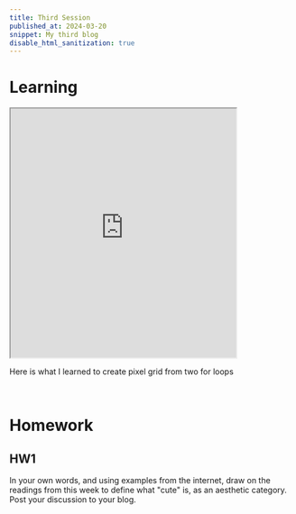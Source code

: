 ```yaml
---
title: Third Session
published_at: 2024-03-20
snippet: My third blog
disable_html_sanitization: true
---
```

# Learning
<iframe src="https://editor.p5js.org/kimnhudiep2003/full/dOCKXt7-E" width = "400px" height = "442px"></iframe>
<p>Here is what I learned to create pixel grid from two for loops</p>
<br>

# Homework
## HW1
In your own words, and using examples from the internet, draw on the readings from this week to define what "cute" is, as an aesthetic category.  Post your discussion to your blog.
